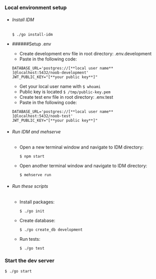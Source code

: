 ### Local environment setup

* ###### Install IDM
  ```
  $ ./go install-idm
  ```

* ######Setup .env
  * Create development env file in root directory: .env.development
  * Paste in the following code:
  ```
  DATABASE_URL='postgres://[**local user name** ]@localhost:5432/noob-development'
  JWT_PUBLIC_KEY="[**your public key**]"
  ```
  * Get your local user name with `$ whoami`
  * Public key is located `$ /tmp/public-key.pem`
  * Create test env file in root directory: .env.test
  * Paste in the following code:
  ```
  DATABASE_URL='postgres://[**local user name** ]@localhost:5432/noob-test'
  JWT_PUBLIC_KEY="[**your public key**]"
  ```
* ###### Run IDM and mehserve
  * Open a new terminal window and navigate to IDM directory:
    ```
    $ npm start
    ```
  * Open another terminal window and navigate to IDM directory:
    ```
    $ mehserve run
    ```

* ###### Run these scripts
  * Install packages:
    ```
    $ ./go init
    ```
  * Create database:
    ```
    $ ./go create_db development
    ```

  * Run tests:
    ```
    $ ./go test
    ```
    
### Start the dev server
  ```
  $ ./go start
  ```
